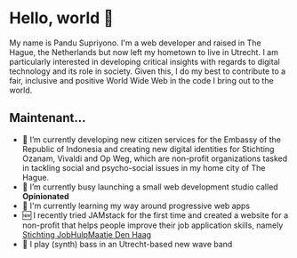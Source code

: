 # Hello, world 👋

My name is Pandu Supriyono. I'm a web developer and raised in The Hague, the Netherlands but now
left my hometown to live in Utrecht. I am particularly interested in developing critical insights
with regards to digital technology and its role in society. Given this, I do my
best to contribute to a fair, inclusive and positive World Wide Web in the code
I bring out to the world.

## Maintenant...

- 🔭 I’m currently developing new citizen services for the Embassy of the Republic of Indonesia and creating new digital identities for Stichting Ozanam, Vivaldi and Op Weg, which are non-profit organizations tasked in tackling social and psycho-social issues in my home city of The Hague.
- 🌱 I’m currently busy launching a small web development studio called __Opinionated__
- 📖 I'm currently learning my way around progressive web apps 
- 🆕 I recently tried JAMstack for the first time and created a website for a non-profit that helps people improve their job application skills,
    namely [Stichting JobHulpMaatje Den Haag](https://jobhulpmaatjedenhaag.nl)
- 🎸 I play (synth) bass in an Utrecht-based new wave band
